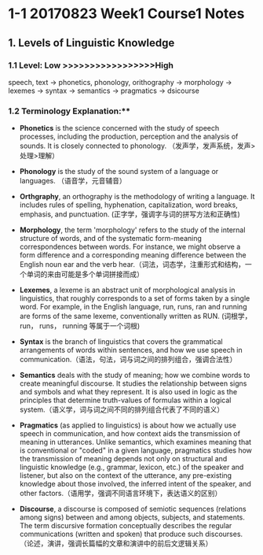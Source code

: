# 1-1 20170823 Week1 Course1 Notes

## 1. Levels of Linguistic Knowledge

### 1.1 Level: Low >>>>>>>>>>>>>>>>>High
speech, text -> phonetics, phonology, orithography -> morphology -> lexemes -> syntax -> semantics -> pragmatics -> dsicourse

### 1.2 Terminology Explanation:**

- **Phonetics** is the science concerned with the study of speech processes, including the production, perception and the analysis of sounds.  It is closely connected to phonology. （发声学，发声系统，发声>处理>理解）

- **Phonology** is the study of the sound system of a language or languages. （语音学，元音辅音）

- **Orthgraphy**, an orthography is the methodology of writing a language. It includes rules of spelling, hyphenation, capitalization, word breaks, emphasis, and punctuation. (正字学，强调字与词的拼写方法和正确性)

- **Morphology**, the term 'morphology' refers to the study of the internal structure of words, and of the systematic form-meaning correspondences between words. For instance, we might observe a form difference and a corresponding meaning difference between the English noun ear and the verb hear.（词法，词态学，注重形式和结构，一个单词的来由可能是多个单词拼接而成）

- **Lexemes**, a lexeme is an abstract unit of morphological analysis in linguistics, that roughly corresponds to a set of forms taken by a single word. For example, in the English language, run, runs, ran and running are forms of the same lexeme, conventionally written as RUN. (词根学，run， runs， running 等属于一个词根)

- **Syntax** is the branch of linguistics that covers the grammatical arrangements of words within sentences, and how we use speech in communication.（语法，句法，词与词之间的排列组合，强调合法性）

- **Semantics** deals with the study of meaning; how we combine words to create meaningful discourse.  It studies the relationship between signs and symbols and what they represent. It is also used in logic as the principles that determine truth-values of formulas within a logical system.（语义学，词与词之间不同的排列组合代表了不同的语义）

- **Pragmatics** (as applied to linguistics) is about how we actually use speech in communication, and how context aids the transmission of meaning in utterances. Unlike semantics, which examines meaning that is conventional or "coded" in a given language, pragmatics studies how the transmission of meaning depends not only on structural and linguistic knowledge (e.g., grammar, lexicon, etc.) of the speaker and listener, but also on the context of the utterance, any pre-existing knowledge about those involved, the inferred intent of the speaker, and other factors.（语用学，强调不同语言环境下，表达语义的区别）

- **Discourse**, a discourse is composed of semiotic sequences (relations among signs) between and among objects, subjects, and statements. The term discursive formation conceptually describes the regular communications (written and spoken) that produce such discourses. （论述，演讲，强调长篇幅的文章和演讲中的前后文逻辑关系）

